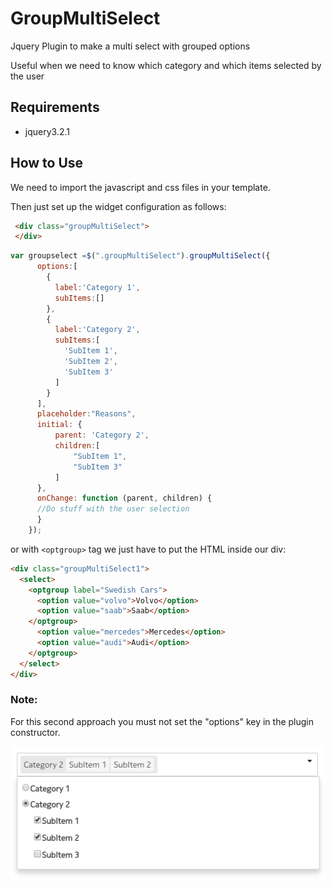# GroupMultiSelect
Jquery Plugin to make a multi select with grouped options

Useful when we need to know which category and which items selected by the user

## Requirements

* jquery3.2.1

## How to Use

We need to import the javascript and css files in your template.

Then just set up the widget configuration as follows:
```HTML
 <div class="groupMultiSelect">
 </div>
```

```javascript
var groupselect =$(".groupMultiSelect").groupMultiSelect({
      options:[
        {
          label:'Category 1',
          subItems:[]
        },
        {
          label:'Category 2',
          subItems:[
            'SubItem 1',
            'SubItem 2',
            'SubItem 3'
          ]
        }
      ],
      placeholder:"Reasons",
      initial: {
          parent: 'Category 2',
          children:[
              "SubItem 1",
              "SubItem 3"
          ]
      },
      onChange: function (parent, children) {
      //Do stuff with the user selection
      }
    });
```
or with ```<optgroup>``` tag we just have to put the HTML inside our div:
```HTML
<div class="groupMultiSelect1">
  <select>
    <optgroup label="Swedish Cars">
      <option value="volvo">Volvo</option>
      <option value="saab">Saab</option>
    </optgroup>
      <option value="mercedes">Mercedes</option>
      <option value="audi">Audi</option>
    </optgroup>
  </select>
</div>
```

<h3>Note:</h3> For this second approach you must not set the "options" key in the plugin constructor.

![alt text](https://github.com/Lingsita/groupMultiSelect/blob/master/example.png)
